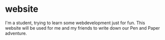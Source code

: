 # website
I'm a student, trying to learn some webdevelopment just for fun. This website will be used for me and my friends to write down our Pen and Paper adventure.
